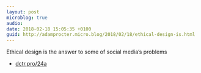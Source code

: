 ```yaml
---
layout: post
microblog: true
audio: 
date: 2018-02-18 15:05:35 +0100
guid: http://adamprocter.micro.blog/2018/02/18/ethical-design-is.html
---
```

Ethical design is the answer to some of social media’s problems
- [dctr.pro/24a](http://dctr.pro/24a)
